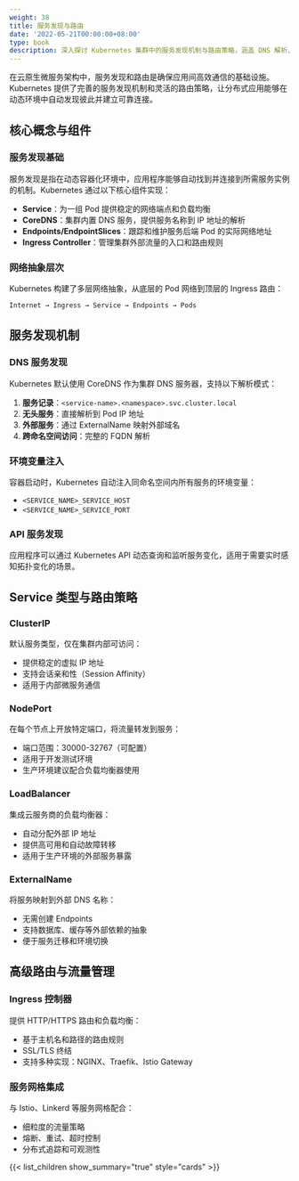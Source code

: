 ```yaml
---
weight: 38
title: 服务发现与路由
date: '2022-05-21T00:00:00+08:00'
type: book
description: 深入探讨 Kubernetes 集群中的服务发现机制与路由策略，涵盖 DNS 解析、负载均衡、Service 类型、Ingress 控制器以及在云原生微服务架构中的最佳实践。
---
```


在云原生微服务架构中，服务发现和路由是确保应用间高效通信的基础设施。Kubernetes 提供了完善的服务发现机制和灵活的路由策略，让分布式应用能够在动态环境中自动发现彼此并建立可靠连接。

## 核心概念与组件

### 服务发现基础

服务发现是指在动态容器化环境中，应用程序能够自动找到并连接到所需服务实例的机制。Kubernetes 通过以下核心组件实现：

- **Service**：为一组 Pod 提供稳定的网络端点和负载均衡
- **CoreDNS**：集群内置 DNS 服务，提供服务名称到 IP 地址的解析
- **Endpoints/EndpointSlices**：跟踪和维护服务后端 Pod 的实际网络地址
- **Ingress Controller**：管理集群外部流量的入口和路由规则

### 网络抽象层次

Kubernetes 构建了多层网络抽象，从底层的 Pod 网络到顶层的 Ingress 路由：

```text
Internet → Ingress → Service → Endpoints → Pods
```

## 服务发现机制

### DNS 服务发现

Kubernetes 默认使用 CoreDNS 作为集群 DNS 服务器，支持以下解析模式：

1. **服务记录**：`<service-name>.<namespace>.svc.cluster.local`
2. **无头服务**：直接解析到 Pod IP 地址
3. **外部服务**：通过 ExternalName 映射外部域名
4. **跨命名空间访问**：完整的 FQDN 解析

### 环境变量注入

容器启动时，Kubernetes 自动注入同命名空间内所有服务的环境变量：

- `<SERVICE_NAME>_SERVICE_HOST`
- `<SERVICE_NAME>_SERVICE_PORT`

### API 服务发现

应用程序可以通过 Kubernetes API 动态查询和监听服务变化，适用于需要实时感知拓扑变化的场景。

## Service 类型与路由策略

### ClusterIP

默认服务类型，仅在集群内部可访问：

- 提供稳定的虚拟 IP 地址
- 支持会话亲和性（Session Affinity）
- 适用于内部微服务通信

### NodePort

在每个节点上开放特定端口，将流量转发到服务：

- 端口范围：30000-32767（可配置）
- 适用于开发测试环境
- 生产环境建议配合负载均衡器使用

### LoadBalancer

集成云服务商的负载均衡器：

- 自动分配外部 IP 地址
- 提供高可用和自动故障转移
- 适用于生产环境的外部服务暴露

### ExternalName

将服务映射到外部 DNS 名称：

- 无需创建 Endpoints
- 支持数据库、缓存等外部依赖的抽象
- 便于服务迁移和环境切换

## 高级路由与流量管理

### Ingress 控制器

提供 HTTP/HTTPS 路由和负载均衡：

- 基于主机名和路径的路由规则
- SSL/TLS 终结
- 支持多种实现：NGINX、Traefik、Istio Gateway

### 服务网格集成

与 Istio、Linkerd 等服务网格配合：

- 细粒度的流量策略
- 熔断、重试、超时控制
- 分布式追踪和可观测性

{{< list_children show_summary="true" style="cards" >}}
